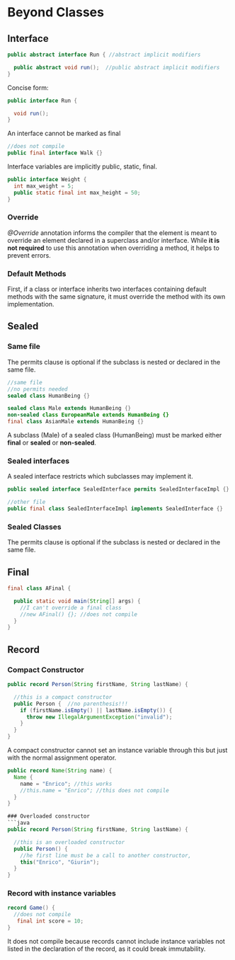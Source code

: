 # Beyond Classes

## Interface

```java
public abstract interface Run { //abstract implicit modifiers

  public abstract void run();  //public abstract implicit modifiers
}
```

Concise form:

```java
public interface Run {

  void run();
}
```

An interface cannot be marked as final

```java
//does not compile
public final interface Walk {}

```

Interface variables are implicitly public, static, final.

```java
public interface Weight {
  int max_weight = 5;
  public static final int max_height = 50;  
}  

```

### Override
_@Override_ annotation informs the compiler that the element is meant to override an element declared
in a superclass and/or interface. While **it is not required** to use this annotation when overriding a method, it helps
to prevent errors.

### Default Methods
First, if a class or interface inherits two interfaces containing default methods with the same
signature, it must override the method with its own implementation.

## Sealed
### Same file
The permits clause is optional if the subclass is nested or declared in the same file.
```java
//same file
//no permits needed 
sealed class HumanBeing {}

sealed class Male extends HumanBeing {}
non-sealed class EuropeanMale extends HumanBeing {}
final class AsianMale extends HumanBeing {}
```
A subclass (Male) of a sealed class (HumanBeing) must be marked either **final** or **sealed** or **non-sealed**.

### Sealed interfaces

A sealed interface restricts which subclasses may implement it.
```java
public sealed interface SealedInterface permits SealedInterfaceImpl {}

//other file
public final class SealedInterfaceImpl implements SealedInterface {}

```

### Sealed Classes

The permits clause is optional if the subclass is nested or declared in the same file.

## Final
```java
final class AFinal {

  public static void main(String[] args) {
    //I can't override a final class
    //new AFinal() {}; //does not compile
  }
}
```
## Record
### Compact Constructor
```java
public record Person(String firstName, String lastName) {

  //this is a compact constructor
  public Person {  //no parenthesis!!!
    if (firstName.isEmpty() || lastName.isEmpty()) {
      throw new IllegalArgumentException("invalid");
    }
  }
}
```
A compact constructor cannot set an instance variable through this but just with the normal assignment operator.


```java
public record Name(String name) {
  Name {
    name = "Enrico"; //this works
    //this.name = "Enrico"; //this does not compile
  }
}
```

```java
### Overloaded constructor
```java
public record Person(String firstName, String lastName) {

  //this is an overloaded constructor 
  public Person() {  
    //he first line must be a call to another constructor,
    this("Enrico", "Giurin");
  }
}
```
### Record with instance variables
```java
record Game() {
  //does not compile
   final int score = 10;
}

```
It does not compile because records cannot include instance variables not listed in the declaration of the record, 
as it could break immutability.
